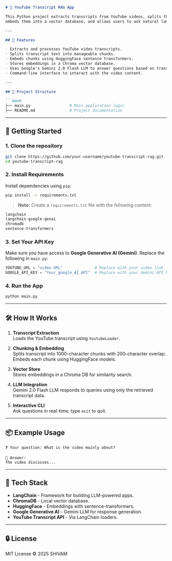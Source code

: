```markdown
# 🎥 YouTube Transcript RAG App

This Python project extracts transcripts from YouTube videos, splits the content into chunks,
embeds them into a vector database, and allows users to ask natural language questions about the video using Google's Gemini LLM.

---

## 📌 Features

- Extracts and processes YouTube video transcripts.
- Splits transcript text into manageable chunks.
- Embeds chunks using HuggingFace sentence transformers.
- Stores embeddings in a Chroma vector database.
- Uses Google's Gemini 2.0 Flash LLM to answer questions based on transcript content.
- Command-line interface to interact with the video content.

---

## 🧱 Project Structure

```bash
├── main.py                 # Main application logic
├── README.md               # Project documentation
```

---

## 🚀 Getting Started

### 1. Clone the repository

```bash
git clone https://github.com/your-username/youtube-transcript-rag.git
cd youtube-transcript-rag
```

### 2. Install Requirements

Install dependencies using `pip`:

```bash
pip install -r requirements.txt
```

> **Note:** Create a `requirements.txt` file with the following content:
```txt
langchain
langchain-google-genai
chromadb
sentence-transformers
```

### 3. Set Your API Key

Make sure you have access to **Google Generative AI (Gemini)**.
Replace the following in `main.py`:
```python
YOUTUBE_URL = "video URL"              # Replace with your video link
GOOGLE_API_KEY = "Your_google_AI_API"  # Replace with your Gemini API key
```

### 4. Run the App

```bash
python main.py
```

---

## 🛠️ How It Works

1. **Transcript Extraction**  
   Loads the YouTube transcript using `YoutubeLoader`.

2. **Chunking & Embedding**  
   Splits transcript into 1000-character chunks with 200-character overlap. Embeds each chunk using HuggingFace models.

3. **Vector Store**  
   Stores embeddings in a Chroma DB for similarity search.

4. **LLM Integration**  
   Gemini 2.0 Flash LLM responds to queries using only the retrieved transcript data.

5. **Interactive CLI**  
   Ask questions in real-time; type `exit` to quit.

---

## 📦 Example Usage

```
❓ Your question: What is the video mainly about?

📢 Answer:
The video discusses...
```

---

## 🧠 Tech Stack

- **LangChain** - Framework for building LLM-powered apps.
- **ChromaDB** - Local vector database.
- **HuggingFace** - Embeddings with sentence-transformers.
- **Google Generative AI** - Gemini LLM for response generation.
- **YouTube Transcript API** - Via LangChain loaders.

---

## 🔒 License

MIT License © 2025 SHIVAM
```

